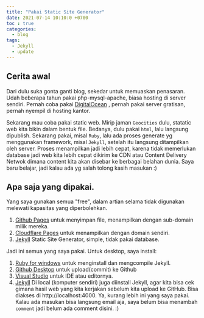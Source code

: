 ```yaml
---
title: "Pakai Static Site Generator"
date: 2021-07-14 10:10:0 +0700
toc : true
categories:
  - blog
tags:
  - Jekyll
  - update
---
```

## Cerita awal
Dari dulu suka gonta ganti blog, sekedar untuk memuaskan penasaran. Udah beberapa tahun pakai php-mysql-apache, biasa hosting di server sendiri. Pernah coba pakai [DigitalOcean](https://digitalocean.com) , pernah pakai server gratisan, pernah nyempil di hosting kantor.

Sekarang mau coba pakai static web. Mirip jaman `Geocities` dulu, statatic web kita bikin dalam bentuk file. Bedanya, dulu pakai `html`, lalu langsung dipublish. Sekarang pakai, misal `Ruby`, lalu ada proses generate yg menggunakan framework, misal `Jekyll`, setelah itu langsung ditampilkan oleh server. Proses menampilkan jadi lebih cepat, karena tidak memerlukan database jadi web kita lebih cepat dikirim ke CDN atau Content Delivery Netwok dimana content kita akan disebar ke berbagai belahan dunia. Saya baru belajar, jadi kalau ada yg salah tolong kasih masukan :) 

## Apa saja yang dipakai.
Yang saya gunakan semua "free", dalam artian selama tidak digunakan melewati kapasitas yang diperbolehkan. 
1. [Github Pages](https://github.com) untuk menyimpan file, menampilkan dengan sub-domain milik mereka.
2. [Cloudflare Pages](https://cloudflare.com) untuk menampilkan dengan domain sendiri.
3. [Jekyll](https://jekyllrb.com) Static Site Generator, simple, tidak pakai database. 

Jadi ini semua yang saya pakai. Untuk desktop, saya install:
1. [Ruby for windows](https://rubyinstaller.org/downloads/) untuk menginstall dan mengcompile Jekyll.
2. [Github Desktop](https://desktop.gihub.com) untuk upload(commit) ke Github
3. [Visual Studio](https://visualstudio.com) untuk IDE atau editornya.
4. [Jekyll](https://jekyllrb.com) Di local (komputer sendiri) juga diinstall Jekyll, agar kita bisa cek gimana hasil web yang kita kerjakan sebelum kita upload ke GitHub. Bisa diakses di http://localhost:4000. 
Ya, kurang lebih ini yang saya pakai. Kalau ada masukan bisa langsung email aja, saya belum bisa menambah `comment` jadi belum ada comment disini. :) 
